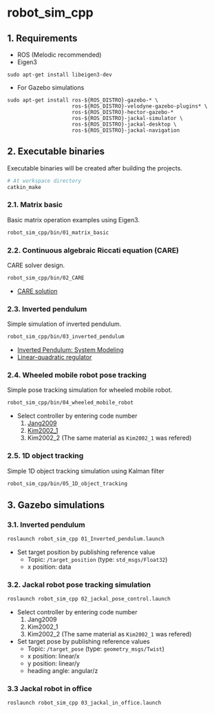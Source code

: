 # robot_sim_cpp
## 1. Requirements
* ROS (Melodic recommended)
* Eigen3
```
sudo apt-get install libeigen3-dev
```
* For Gazebo simulations
```
sudo apt-get install ros-${ROS_DISTRO}-gazebo-* \
                     ros-${ROS_DISTRO}-velodyne-gazebo-plugins* \
                     ros-${ROS_DISTRO}-hector-gazebo-*
                     ros-${ROS_DISTRO}-jackal-simulator \
                     ros-${ROS_DISTRO}-jackal-desktop \
                     ros-${ROS_DISTRO}-jackal-navigation
```

## 2. Executable binaries
Executable binaries will be created after building the projects.
```bash
# At workspace directory
catkin_make
```

### 2.1. Matrix basic
Basic matrix operation examples using Eigen3.
```bash
robot_sim_cpp/bin/01_matrix_basic
```

### 2.2. Continuous algebraic Riccati equation (CARE)
CARE solver design.
```bash
robot_sim_cpp/bin/02_CARE
```
* [CARE solution](https://en.wikipedia.org/wiki/Algebraic_Riccati_equation#Solution)

### 2.3. Inverted pendulum
Simple simulation of inverted pendulum.
```bash
robot_sim_cpp/bin/03_inverted_pendulum
```
* [Inverted Pendulum: System Modeling](https://ctms.engin.umich.edu/CTMS/index.php?example=InvertedPendulum&section=SystemModeling)
* [Linear-quadratic regulator](https://en.wikipedia.org/wiki/Linear%E2%80%93quadratic_regulator)

### 2.4. Wheeled mobile robot pose tracking
Simple pose tracking simulation for wheeled mobile robot.
```bash
robot_sim_cpp/bin/04_wheeled_mobile_robot
```
* Select controller by entering code number
    1. [Jang2009](https://www.researchgate.net/publication/224560616_Neuro-fuzzy_Network_Control_for_a_Mobile_Robot)
    2. [Kim2002_1](http://dcsl.gatech.edu/papers/tra02.pdf)
    3. Kim2002_2 (The same material as ```Kim2002_1``` was refered)

### 2.5. 1D object tracking
Simple 1D object tracking simulation using Kalman filter
```bash
robot_sim_cpp/bin/05_1D_object_tracking
```

## 3. Gazebo simulations
### 3.1. Inverted pendulum
```bash
roslaunch robot_sim_cpp 01_Inverted_pendulum.launch
```
* Set target position by publishing reference value
    * Topic: ```/target_position``` (type: ```std_msgs/Float32```)
    * x position: data

### 3.2. Jackal robot pose tracking simulation
```bash
roslaunch robot_sim_cpp 02_jackal_pose_control.launch
```
* Select controller by entering code number
    1. Jang2009
    2. Kim2002_1
    3. Kim2002_2 (The same material as ```Kim2002_1``` was refered)
* Set target pose by publishing reference values
    * Topic: ```/target_pose``` (type: ```geometry_msgs/Twist```)
    * x position: linear/x
    * y position: linear/y
    * heading angle: angular/z

### 3.3 Jackal robot in office
```bash
roslaunch robot_sim_cpp 03_jackal_in_office.launch
```

